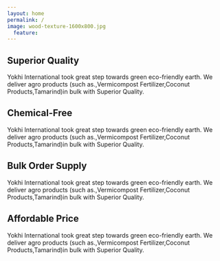 ```yaml
---
layout: home
permalink: /
image: wood-texture-1600x800.jpg
  feature: 
---
```


<div class="tiles">

<div class="tile">
  <h2 class="post-title">Superior Quality</h2>
  <p class="post-excerpt">Yokhi International took great step towards green eco-friendly earth. We deliver agro products (such as.,Vermicompost Fertilizer,Coconut Products,Tamarind)in bulk with Superior Quality. </p>
</div><!-- /.tile -->

<div class="tile">
  <h2 class="post-title">Chemical-Free</h2>
  <p class="post-excerpt">Yokhi International took great step towards green eco-friendly earth. We deliver agro products (such as.,Vermicompost Fertilizer,Coconut Products,Tamarind)in bulk with Superior Quality. </p>
</div><!-- /.tile -->

<div class="tile">
  <h2 class="post-title">Bulk Order Supply</h2>
  <p class="post-excerpt">Yokhi International took great step towards green eco-friendly earth. We deliver agro products (such as.,Vermicompost Fertilizer,Coconut Products,Tamarind)in bulk with Superior Quality. </p>
</div><!-- /.tile -->

<div class="tile">
  <h2 class="post-title">Affordable Price</h2>
  <p class="post-excerpt">Yokhi International took great step towards green eco-friendly earth. We deliver agro products (such as.,Vermicompost Fertilizer,Coconut Products,Tamarind)in bulk with Superior Quality. </p>
</div><!-- /.tile -->

</div><!-- /.tiles -->

